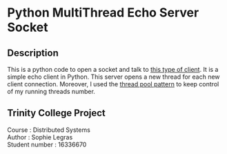 # Python MultiThread Echo Server Socket

## Description

This is a python code to open a socket and talk to [this type of client](https://github.com/Wiinterfell/DistributedSystems_ClientSocket). It is a simple echo client in Python.
This server opens a new thread for each new client connection. Moreover, I used the [thread pool pattern](https://en.wikipedia.org/wiki/Thread_pool) to keep control of my running threads number.

## Trinity College Project

Course : Distributed Systems  
Author : Sophie Legras  
Student number : 16336670  
